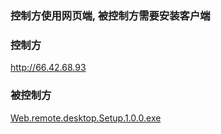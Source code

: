 ### 控制方使用网页端, 被控制方需要安装客户端

### 控制方

http://66.42.68.93


### 被控制方

[Web.remote.desktop.Setup.1.0.0.exe](https://github.com/ouweiya/Web-remote-desktop/releases/download/0.0.1/Web.remote.desktop.Setup.1.0.0.exe)


